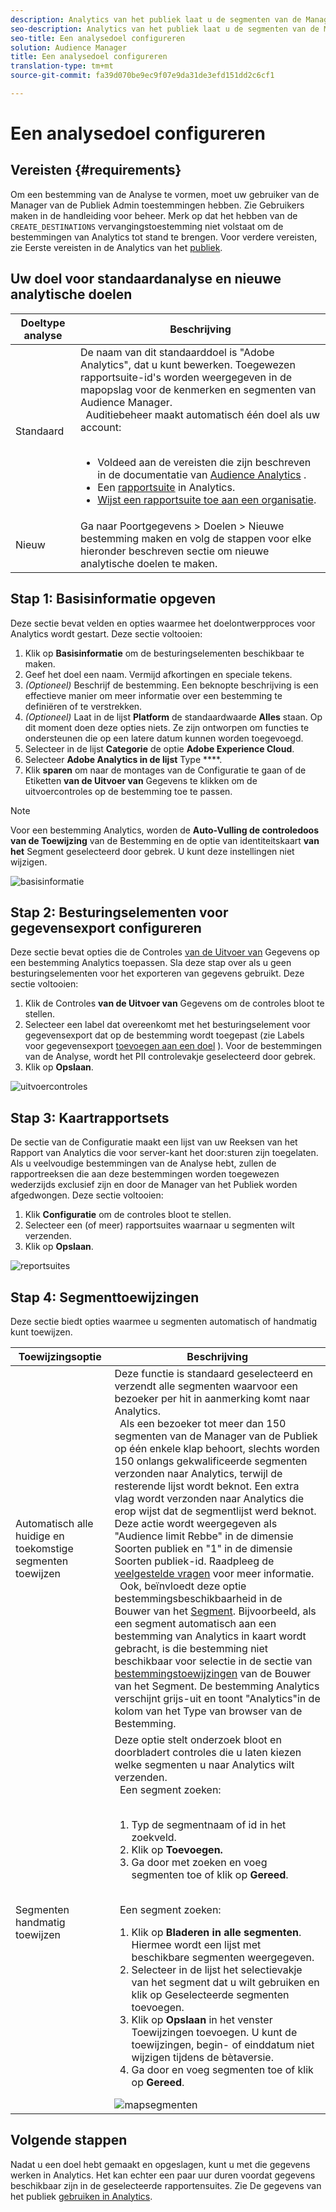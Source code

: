 ```yaml
---
description: Analytics van het publiek laat u de segmenten van de Manager van de Publiek naar Analytics verzenden. Om deze eigenschap te gebruiken, creeert u een bestemming van Analytics en kaartsegmenten aan het in de Manager van het Publiek.
seo-description: Analytics van het publiek laat u de segmenten van de Manager van de Publiek naar Analytics verzenden. Om deze eigenschap te gebruiken, creeert u een bestemming van Analytics en kaartsegmenten aan het in de Manager van het Publiek.
seo-title: Een analysedoel configureren
solution: Audience Manager
title: Een analysedoel configureren
translation-type: tm+mt
source-git-commit: fa39d070be9ec9f07e9da31de3efd151dd2c6cf1

---
```



# Een analysedoel configureren

## Vereisten {#requirements}

Om een bestemming van de Analyse te vormen, moet uw gebruiker van de Manager van de Publiek Admin toestemmingen hebben. Zie Gebruikers [](/help/using/features/administration/administration-overview.md#create-users) maken in de handleiding voor beheer. Merk op dat het hebben van de `CREATE_DESTINATIONS` vervangingstoestemming [](/help/using/features/administration/administration-overview.md#wild-card-permissions) niet volstaat om de bestemmingen van Analytics tot stand te brengen.
Voor verdere vereisten, zie Eerste vereisten in de Analytics van het [publiek](https://marketing.adobe.com/resources/help/en_US/analytics/audiences/).

## Uw doel voor standaardanalyse en nieuwe analytische doelen

| Doeltype analyse | Beschrijving |
|---|---|
| Standaard | De naam van dit standaarddoel is &quot;Adobe Analytics&quot;, dat u kunt bewerken. Toegewezen rapportsuite-id&#39;s worden weergegeven in de mapopslag voor de kenmerken en segmenten van Audience Manager. <br>  Auditiebeheer maakt automatisch één doel als uw account: <br>  <ul><li>Voldeed aan de vereisten die zijn beschreven in de documentatie van [Audience Analytics](https://marketing.adobe.com/resources/help/en_US/analytics/audiences/) .</li><li>Een [rapportsuite](https://marketing.adobe.com/resources/help/en_US/sc/implement/ref-reports-report-suites.html) in Analytics.</li><li>[Wijst een rapportsuite toe aan een organisatie](https://marketing.adobe.com/resources/help/en_US/mcloud/report-suite-mapping.html).</li></ul> |
| Nieuw | Ga naar Poortgegevens > Doelen > Nieuwe bestemming maken en volg de stappen voor elke hieronder beschreven sectie om nieuwe analytische doelen te maken. |

## Stap 1: Basisinformatie opgeven

Deze sectie bevat velden en opties waarmee het doelontwerpproces voor Analytics wordt gestart. Deze sectie voltooien:

1. Klik op **Basisinformatie** om de besturingselementen beschikbaar te maken.
2. Geef het doel een naam. Vermijd afkortingen en speciale tekens.
3. *(Optioneel)* Beschrijf de bestemming. Een beknopte beschrijving is een effectieve manier om meer informatie over een bestemming te definiëren of te verstrekken.
4. *(Optioneel)* Laat in de lijst **Platform** de standaardwaarde **Alles** staan. Op dit moment doen deze opties niets. Ze zijn ontworpen om functies te ondersteunen die op een latere datum kunnen worden toegevoegd.
5. Selecteer in de lijst **Categorie** de optie **Adobe Experience Cloud**.
6. Selecteer **Adobe Analytics in de lijst** Type ****.
7. Klik **sparen** om naar de montages van de Configuratie te gaan of de Etiketten **van de Uitvoer van** Gegevens te klikken om de uitvoercontroles op de bestemming toe te passen.

>[!NOTE]
>
>Voor een bestemming Analytics, worden de **Auto-Vulling de controledoos van de Toewijzing** van de Bestemming en de optie van identiteitskaart **van het** Segment geselecteerd door gebrek. U kunt deze instellingen niet wijzigen.

![basisinformatie](assets/basicinformation.png)

## Stap 2: Besturingselementen voor gegevensexport configureren

Deze sectie bevat opties die de Controles [van de Uitvoer van](/help/using/features/data-export-controls.md) Gegevens op een bestemming Analytics toepassen. Sla deze stap over als u geen besturingselementen voor het exporteren van gegevens gebruikt. Deze sectie voltooien:

1. Klik de Controles **van de Uitvoer van** Gegevens om de controles bloot te stellen.
1. Selecteer een label dat overeenkomt met het besturingselement voor gegevensexport dat op de bestemming wordt toegepast (zie Labels voor gegevensexport [toevoegen aan een doel](/help/using/features/destinations/add-data-export-labels.md) ). Voor de bestemmingen van de Analyse, wordt het PII controlevakje geselecteerd door gebrek.
1. Klik op **Opslaan**.

![uitvoercontroles](assets/exportControls.png)

## Stap 3: Kaartrapportsets

De sectie van de Configuratie maakt een lijst van uw Reeksen van het Rapport van Analytics die voor server-kant het door:sturen zijn toegelaten. Als u veelvoudige bestemmingen van de Analyse hebt, zullen de rapportreeksen die aan deze bestemmingen worden toegewezen wederzijds exclusief zijn en door de Manager van het Publiek worden afgedwongen. Deze sectie voltooien:

1. Klik **Configuratie** om de controles bloot te stellen.
1. Selecteer een (of meer) rapportsuites waarnaar u segmenten wilt verzenden.
1. Klik op **Opslaan**.

![reportsuites](assets/reportSuites.png)

## Stap 4: Segmenttoewijzingen

Deze sectie biedt opties waarmee u segmenten automatisch of handmatig kunt toewijzen.

| Toewijzingsoptie | Beschrijving |
|---|---|
| Automatisch alle huidige en toekomstige segmenten toewijzen | Deze functie is standaard geselecteerd en verzendt alle segmenten waarvoor een bezoeker per hit in aanmerking komt naar Analytics. <br>  Als een bezoeker tot meer dan 150 segmenten van de Manager van de Publiek op één enkele klap behoort, slechts worden 150 onlangs gekwalificeerde segmenten verzonden naar Analytics, terwijl de resterende lijst wordt beknot. Een extra vlag wordt verzonden naar Analytics die erop wijst dat de segmentlijst werd beknot. Deze actie wordt weergegeven als &quot;Audience limit Rebbe&quot; in de dimensie Soorten publiek en &quot;1&quot; in de dimensie Soorten publiek-id. Raadpleeg de [veelgestelde vragen](https://marketing.adobe.com/resources/help/en_US/analytics/audiences/mc-audiences-faqs.html) voor meer informatie. <br>  Ook, beïnvloedt deze optie bestemmingsbeschikbaarheid in de Bouwer van het [Segment](/help/using/features/segments/segment-builder.md). Bijvoorbeeld, als een segment automatisch aan een bestemming van Analytics in kaart wordt gebracht, is die bestemming niet beschikbaar voor selectie in de sectie van [bestemmingstoewijzingen](/help/using/features/segments/segment-builder.md#segment-builder-controls-destinations) van de Bouwer van het Segment. De bestemming Analytics verschijnt grijs-uit en toont &quot;Analytics&quot;in de kolom van het Type van browser van de Bestemming. |
| Segmenten handmatig toewijzen | Deze optie stelt onderzoek bloot en doorbladert controles die u laten kiezen welke segmenten u naar Analytics wilt verzenden. <br>  Een segment zoeken: <br>  <ol><li>Typ de segmentnaam of id in het zoekveld.</li><li>Klik op <b>Toevoegen.</b></li><li>Ga door met zoeken en voeg segmenten toe of klik op <b>Gereed</b>.</li></ol><br>  Een segment zoeken: <ol><li>Klik op <b>Bladeren in alle segmenten</b>. Hiermee wordt een lijst met beschikbare segmenten weergegeven.</li><li>Selecteer in de lijst het selectievakje van het segment dat u wilt gebruiken en klik op Geselecteerde segmenten <b></b>toevoegen.</li><li>Klik op <b>Opslaan</b> in het venster Toewijzingen toevoegen. U kunt de toewijzingen, begin- of einddatum niet wijzigen tijdens de bètaversie.</li><li>Ga door en voeg segmenten toe of klik op <b>Gereed</b>.</li></ol> ![mapsegmenten](assets/mapSegments.png) |

## Volgende stappen

Nadat u een doel hebt gemaakt en opgeslagen, kunt u met die gegevens werken in Analytics. Het kan echter een paar uur duren voordat gegevens beschikbaar zijn in de geselecteerde rapportensuites. Zie De gegevens van het publiek [gebruiken in Analytics](https://marketing.adobe.com/resources/help/en_US/analytics/audiences/use-audience-data-analytics.html).
